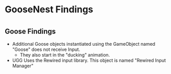 # GooseNest Findings
# <h2> Goose Findings

* Additional Goose objects instantiated using the GameObject named "Goose" does not receive Input.
	* They also start in the "ducking" animation.
* UGG Uses the Rewired input library. This object is named "Rewired Input Manager"